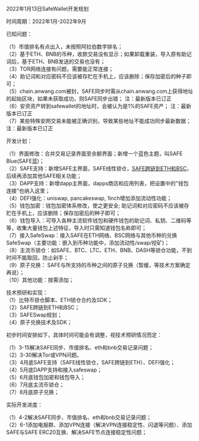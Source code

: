 2022年1月13日SafeWallet开发规划

时间周期：2022年1月-2022年9月

已知问题：  

（1）市值排名有点出入，未按照阿拉伯数字排名；  
（2）基于ETH、BNB的币种，收款交易没有显示；如果卸载重装，导入原有助记词后，基于ETH、BNB发送的交易也没有；  
（3）TOR网络连接有问题，需要能正常连接；  
（4）助记词和对应密码不应该被存贮在手机上，应该删除；保存加密后的种子即可；  
（5）chain.anwang.com被封，SAFE同步时需从chain.anwang.com上获得地址的起始区块，如果未获取成功，则SAFE同步出错；  注：最新版本已订正  
（6）安资资产转到safewallet的地址时，会被认为是1%的SAFE资产；  注：最新版本已订正  
（7）某些特殊安网交易未能被正确识别，导致某些地址不能成功同步最新数据；  注：最新版本已订正  

开发计划：  

（1）界面修改：合并交易记录界面至余额界面；新增一个蓝色主题，叫SAFE Blue(SAFE蓝)；  
（2）SAFE支持：新增SAFE主界面，SAFE线性锁仓，[SAFE跨链到ETH和BSC](https://github.com/SAFE-anwang/SAFE4/blob/main/doc/wsafe.md )，后续再添加其他SAFE相关功能；  
（3）DAPP支持：新增dapp主界面，dapps商店和应用列表，把设置中的"钱包连接"也纳入这里；   
（4）DEFI强化：uniswap, pancakeswap, 1inch增加添加流动性功能；  
（5）钱包加密：钱包加密体系修改，使之更安全; 助记词和对应密码不应该被存贮在手机上，应该删除；保存加密后的种子即可；  
（6）钱包导入：可导入各种主流软件钱包和硬件钱包的助记词、私钥、二维码等等，收集大量钱包上述特征，导入时只需知道钱包名称即可；  
（7）接入SafeSwap：接入SAFE在ETH网络、BSC网络与其他币种的兑换SafeSwap（主要功能：嵌入到币种功能中，添加流动性/swap/挖矿)；  
（8）主流币锁仓：如SAFE、BTC、LTC、ETH、BNB、DASH等锁仓功能，不到时间不能取回，防止剁手；  
（9）原子兑换： SAFE与所支持的币种之间的原子兑换（暂缓，等技术方案确定再说）；  
（10）其他功能：按需添加；  

技术预研和实现：  
（1）比特币锁仓脚本、ETH锁仓合约及SDK；  
（2）SAFE跨链到ETH和BSC；  
（3）SAFESwap规划；  
（4）原子兑换技术及SDK；  

初步时间安排如下，具体时间可能会有调整，视技术预研情况而定：

（1）3-15解决SAFE同步、市值排名、eth和bnb交易记录问题；  
（2）3-30解决Tor或VPN问题。  
（3）4月底SAFE支持（SAFE线性锁仓，SAFE跨链到ETH）、DEFI强化；  
（4）5月底DAPP支持和接入safeswap；  
（5）6月底钱包加密和钱包导入；  
（6）7月底主流币锁仓；  
（7）8月底原子兑换；  

实际开发进度：  

（1）4-2解决SAFE同步、市值排名、eth和bnb交易记录问题；  
（2）6-1添加电报群、添加VPN连接（解决VPN连接稳定性、闪退等问题）、添加SAFE与SAFE ERC20互换、解决SAFE节点连接稳定性问题；  
